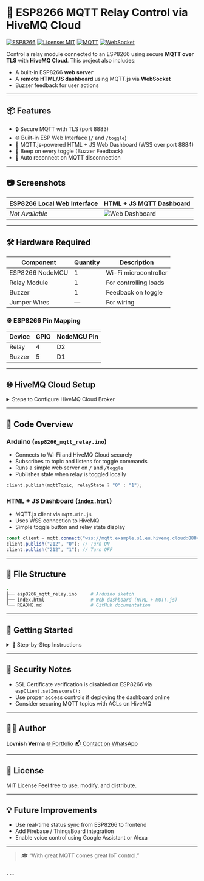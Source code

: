 # 🔌 ESP8266 MQTT Relay Control via HiveMQ Cloud

[![ESP8266](https://img.shields.io/badge/Board-ESP8266-blue)](https://www.espressif.com/en/products/socs/esp8266)
[![License: MIT](https://img.shields.io/badge/license-MIT-green.svg)](https://opensource.org/licenses/MIT)
[![MQTT](https://img.shields.io/badge/MQTT-HiveMQ-orange)](https://www.hivemq.com/mqtt-cloud-broker/)
[![WebSocket](https://img.shields.io/badge/WebSocket-WSS-blueviolet)](https://www.hivemq.com/blog/mqtt-over-websockets-with-hivemq-cloud/)

Control a relay module connected to an ESP8266 using secure **MQTT over TLS** with **HiveMQ Cloud**. This project also includes:
- A built-in ESP8266 **web server**
- A **remote HTML/JS dashboard** using MQTT.js via **WebSocket**
- Buzzer feedback for user actions

---

## 📦 Features

- 🔒 Secure MQTT with TLS (port 8883)
- 🌐 Built-in ESP Web Interface (`/` and `/toggle`)
- 📱 MQTT.js-powered HTML + JS Web Dashboard (WSS over port 8884)
- 🎵 Beep on every toggle (Buzzer Feedback)
- 🔁 Auto reconnect on MQTT disconnection

---

## 📷 Screenshots

| ESP8266 Local Web Interface | HTML + JS MQTT Dashboard        |
|-----------------------------|---------------------------------|
| *Not Available*             | ![Web Dashboard](https://github.com/user-attachments/assets/04ce9176-eb2e-4a38-a297-87d658c7f6f6) |

---

## 🛠️ Hardware Required

| Component        | Quantity | Description           |
|------------------|----------|-----------------------|
| ESP8266 NodeMCU  | 1        | Wi-Fi microcontroller |
| Relay Module     | 1        | For controlling loads |
| Buzzer           | 1        | Feedback on toggle    |
| Jumper Wires     | —        | For wiring            |

### ⚙️ ESP8266 Pin Mapping

| Device   | GPIO | NodeMCU Pin |
|----------|------|-------------|
| Relay    | 4    | D2          |
| Buzzer   | 5    | D1          |

---

## 🌐 HiveMQ Cloud Setup

<details>
<summary>Steps to Configure HiveMQ Cloud Broker</summary>

1. Sign up at 👉 [HiveMQ Cloud](https://www.hivemq.com/mqtt-cloud-broker/)
2. Create a **free cluster**
3. Enable **WebSocket (TLS)**
4. Create **credentials (username & password)**
5. Use:
   - MQTT Broker for ESP8266: `mqtt.example.s1.eu.hivemq.cloud` (port `8883`)
   - WSS Broker for frontend: `wss://mqtt.example.s1.eu.hivemq.cloud:8884/mqtt`

</details>

---

## 🔧 Code Overview

### Arduino (`esp8266_mqtt_relay.ino`)

- Connects to Wi-Fi and HiveMQ Cloud securely
- Subscribes to topic and listens for toggle commands
- Runs a simple web server on `/` and `/toggle`
- Publishes state when relay is toggled locally

```cpp
client.publish(mqttTopic, relayState ? "0" : "1");
````

### HTML + JS Dashboard (`index.html`)

* MQTT.js client via `mqtt.min.js`
* Uses WSS connection to HiveMQ
* Simple toggle button and relay state display

```js
const client = mqtt.connect("wss://mqtt.example.s1.eu.hivemq.cloud:8884/mqtt", options);
client.publish("212", "0"); // Turn ON
client.publish("212", "1"); // Turn OFF
```

---

## 📁 File Structure

```bash
.
├── esp8266_mqtt_relay.ino     # Arduino sketch
├── index.html                 # Web dashboard (HTML + MQTT.js)
└── README.md                  # GitHub documentation
```

---

## 🚀 Getting Started

<details>
<summary>🧠 Step-by-Step Instructions</summary>

### ✅ Arduino Setup

1. Open the sketch in Arduino IDE
2. Install required libraries:

   * ESP8266WiFi
   * WiFiClientSecure
   * PubSubClient
   * ESP8266WebServer
   * ESP8266mDNS
3. Update Wi-Fi and MQTT credentials
4. Upload to ESP8266

### 🌍 Access Local Web Interface

* Check serial monitor for IP address
* Visit: `http://<ESP-IP>/`

### 🌐 Use Web Dashboard

* Open `index.html` in browser
* Relay toggles via WSS MQTT messages

</details>

---

## 🔐 Security Notes

* SSL Certificate verification is disabled on ESP8266 via `espClient.setInsecure();`
* Use proper access controls if deploying the dashboard online
* Consider securing MQTT topics with ACLs on HiveMQ

---

## 👨‍💻 Author

**Lovnish Verma**
[🌐 Portfolio](https://lovnishverma.github.io/)
[📬 Contact on WhatsApp](https://wa.me/918894869371)

---

## 📜 License

MIT License
Feel free to use, modify, and distribute.

---

## 💡 Future Improvements

* Use real-time status sync from ESP8266 to frontend
* Add Firebase / ThingsBoard integration
* Enable voice control using Google Assistant or Alexa

---

> 🎓 “With great MQTT comes great IoT control.”

```

---

